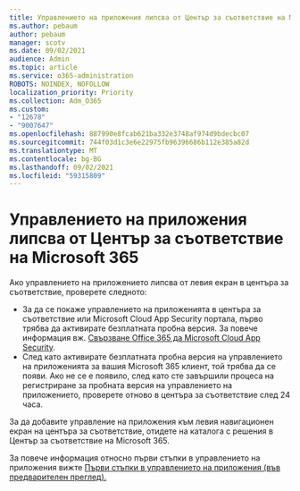 ```yaml
---
title: Управлението на приложения липсва от Център за съответствие на Microsoft 365
ms.author: pebaum
author: pebaum
manager: scotv
ms.date: 09/02/2021
audience: Admin
ms.topic: article
ms.service: o365-administration
ROBOTS: NOINDEX, NOFOLLOW
localization_priority: Priority
ms.collection: Adm_O365
ms.custom:
- "12678"
- "9007647"
ms.openlocfilehash: 887990e8fcab621ba332e3748af974d9bdecbc07
ms.sourcegitcommit: 744f03d1c3e6e22975fb96396686b112e385a82d
ms.translationtype: MT
ms.contentlocale: bg-BG
ms.lasthandoff: 09/02/2021
ms.locfileid: "59315809"
---
```

# <a name="app-governance-missing-from-microsoft-365-compliance-center"></a>Управлението на приложения липсва от Център за съответствие на Microsoft 365

Ако управлението на приложението липсва от левия екран в центъра за съответствие, проверете следното:

- За да се покаже управлението на приложенията в центъра за съответствие или Microsoft Cloud App Security портала, първо трябва да активирате безплатната пробна версия. За повече информация вж. [Свързване Office 365 да Microsoft Cloud App Security](https://docs.microsoft.com/cloud-app-security/connect-office-365-to-microsoft-cloud-app-security).
- След като активирате безплатната пробна версия на управлението на приложенията за вашия Microsoft 365 клиент, той трябва да се появи. Ако не се е появило, след като сте завършили процеса на регистриране за пробната версия на управлението на приложението, проверете отново в центъра за съответствие след 24 часа.

За да добавите управление на приложения към левия навигационен екран на центъра за съответствие, отидете на каталога с решения в Център за съответствие на Microsoft 365.

За повече информация относно първи стъпки в управлението на приложения вижте [Първи стъпки в управлението на приложения (във предварителен преглед).](https://docs.microsoft.com/microsoft-365/compliance/app-governance-get-started)